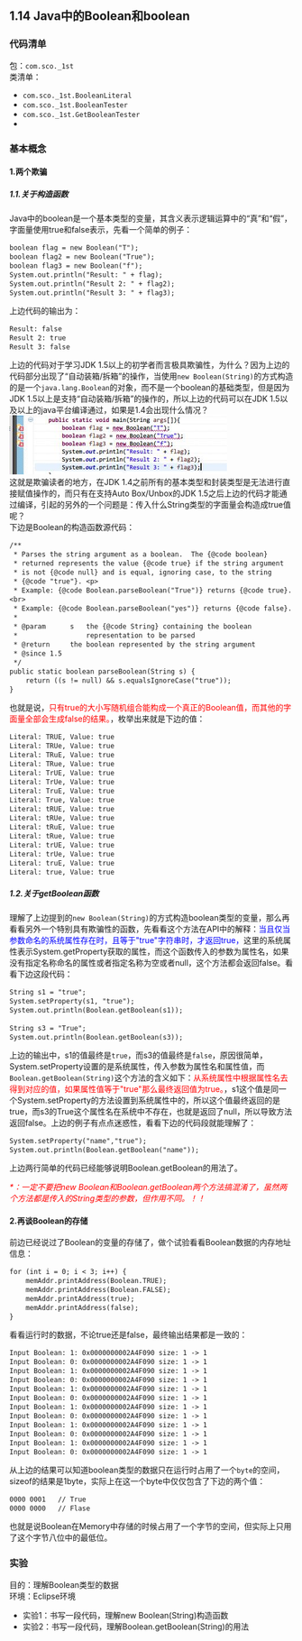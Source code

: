 ## 1.14 Java中的Boolean和boolean

### __代码清单__
包：`com.sco._1st`<br/>
类清单：<br/>

* `com.sco._1st.BooleanLiteral`
* `com.sco._1st.BooleanTester`
* `com.sco._1st.GetBooleanTester`
* 

### __基本概念__

#### __1.两个欺骗__

##### __1.1.关于构造函数__
Java中的boolean是一个基本类型的变量，其含义表示逻辑运算中的“真”和“假”，字面量使用true和false表示，先看一个简单的例子：

	boolean flag = new Boolean("T");
	boolean flag2 = new Boolean("True");
	boolean flag3 = new Boolean("f");
	System.out.println("Result: " + flag);
	System.out.println("Result 2: " + flag2);
	System.out.println("Result 3: " + flag3);

上边代码的输出为：

	Result: false
	Result 2: true
	Result 3: false

上边的代码对于学习JDK 1.5以上的初学者而言极具欺骗性，为什么？因为上边的代码部分出现了“自动装箱/拆箱”的操作，当使用`new Boolean(String)`的方式构造的是一个`java.lang.Boolean`的对象，而不是一个boolean的基础类型，但是因为JDK 1.5以上是支持“自动装箱/拆箱”的操作的，所以上边的代码可以在JDK 1.5以及以上的java平台编译通过，如果是1.4会出现什么情况？<br/>
![Java](img/1.14-1.JPG)<br/>
这就是欺骗读者的地方，在JDK 1.4之前所有的基本类型和封装类型是无法进行直接赋值操作的，而只有在支持Auto Box/Unbox的JDK 1.5之后上边的代码才能通过编译，引起的另外的一个问题是：传入什么String类型的字面量会构造成true值呢？<br/>
下边是Boolean的构造函数源代码：<br/>

	/**
     * Parses the string argument as a boolean.  The {@code boolean}
     * returned represents the value {@code true} if the string argument
     * is not {@code null} and is equal, ignoring case, to the string
     * {@code "true"}. <p>
     * Example: {@code Boolean.parseBoolean("True")} returns {@code true}.<br>
     * Example: {@code Boolean.parseBoolean("yes")} returns {@code false}.
     *
     * @param      s   the {@code String} containing the boolean
     *                 representation to be parsed
     * @return     the boolean represented by the string argument
     * @since 1.5
     */
    public static boolean parseBoolean(String s) {
        return ((s != null) && s.equalsIgnoreCase("true"));
    }
也就是说，<font style="color:red">只有true的大小写随机组合能构成一个真正的Boolean值，而其他的字面量全部会生成false的结果。</font>，枚举出来就是下边的值：

	Literal: TRUE, Value: true
	Literal: TRUe, Value: true
	Literal: TRuE, Value: true
	Literal: TRue, Value: true
	Literal: TrUE, Value: true
	Literal: TrUe, Value: true
	Literal: TruE, Value: true
	Literal: True, Value: true
	Literal: tRUE, Value: true
	Literal: tRUe, Value: true
	Literal: tRuE, Value: true
	Literal: tRue, Value: true
	Literal: trUE, Value: true
	Literal: trUe, Value: true
	Literal: truE, Value: true
	Literal: true, Value: true

##### __1.2.关于getBoolean函数__
理解了上边提到的`new Boolean(String)`的方式构造boolean类型的变量，那么再看看另外一个特别具有欺骗性的函数，先看看这个方法在API中的解释：<font style="color:blue">当且仅当参数命名的系统属性存在时，且等于"true"字符串时，才返回true，</font>这里的系统属性表示System.getProperty获取的属性，而这个函数传入的参数为属性名，如果没有指定名称命名的属性或者指定名称为空或者null，这个方法都会返回false。看看下边这段代码：

	String s1 = "true";
	System.setProperty(s1, "true");
	System.out.println(Boolean.getBoolean(s1));

	String s3 = "True";
	System.out.println(Boolean.getBoolean(s3));

上边的输出中，s1的值最终是`true`，而s3的值最终是`false`，原因很简单，System.setProperty设置的是系统属性，传入参数为属性名和属性值，而`Boolean.getBoolean(String)`这个方法的含义如下：<font style="color:red">从系统属性中根据属性名去得到对应的值，如果属性值等于"true"那么最终返回值为true。</font>，s1这个值是同一个System.setProperty的方法设置到系统属性中的，所以这个值最终返回的是true，而s3的True这个属性名在系统中不存在，也就是返回了null，所以导致方法返回false。上边的例子有点点迷惑性，看看下边的代码段就能理解了：

	System.setProperty("name","true");
	System.out.println(Boolean.getBoolean("name"));

上边两行简单的代码已经能够说明Boolean.getBoolean的用法了。

<font style="color:red">*\*：一定不要把new Boolean和Boolean.getBoolean两个方法搞混淆了，虽然两个方法都是传入的String类型的参数，但作用不同。！！*</font>

#### __2.再谈Boolean的存储__

前边已经说过了Boolean的变量的存储了，做个试验看看Boolean数据的内存地址信息：

	for (int i = 0; i < 3; i++) {
		memAddr.printAddress(Boolean.TRUE);
		memAddr.printAddress(Boolean.FALSE);
		memAddr.printAddress(true);
		memAddr.printAddress(false);
	}

看看运行时的数据，不论true还是false，最终输出结果都是一致的：

	Input Boolean: 1: 0x0000000002A4F090 size: 1 -> 1
	Input Boolean: 0: 0x0000000002A4F090 size: 1 -> 1
	Input Boolean: 1: 0x0000000002A4F090 size: 1 -> 1
	Input Boolean: 0: 0x0000000002A4F090 size: 1 -> 1
	Input Boolean: 1: 0x0000000002A4F090 size: 1 -> 1
	Input Boolean: 0: 0x0000000002A4F090 size: 1 -> 1
	Input Boolean: 1: 0x0000000002A4F090 size: 1 -> 1
	Input Boolean: 0: 0x0000000002A4F090 size: 1 -> 1
	Input Boolean: 1: 0x0000000002A4F090 size: 1 -> 1
	Input Boolean: 0: 0x0000000002A4F090 size: 1 -> 1
	Input Boolean: 1: 0x0000000002A4F090 size: 1 -> 1
	Input Boolean: 0: 0x0000000002A4F090 size: 1 -> 1

从上边的结果可以知道boolean类型的数据只在运行时占用了一个`byte`的空间，sizeof的结果是1byte，实际上在这一个byte中仅仅包含了下边的两个值：

	0000 0001   // True
    0000 0000   // Flase

也就是说Boolean在Memory中存储的时候占用了一个字节的空间，但实际上只用了这个字节八位中的最低位。

### __实验__

目的：理解Boolean类型的数据<br/>
环境：Eclipse环境

* 实验1：书写一段代码，理解new Boolean(String)构造函数
* 实验2：书写一段代码，理解Boolean.getBoolean(String)的用法

